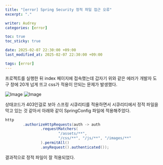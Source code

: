 ```yaml
---
title: "[error] Spring Security 정적 파일 접근 오류"
excerpt: "."

writer: Audrey
categories: [error]

toc: true
toc_sticky: true

date: 2025-02-07 22:30:00 +09:00
last_modified_at: 2025-02-07 22:30:00 +09:00

tags: [error]
---
```


프로젝트를 실행한 뒤 index 페이지에 접속했는데 갑자기 위와 같은 에러가 개발자 도구 창에 20개 넘게 뜨고 css가 적용이 안되는 문제가 발생했다.  

![Image](https://github.com/user-attachments/assets/1ded13a5-9084-45d7-aa8c-0daf265f3f0e)
![Image](https://github.com/user-attachments/assets/47288adf-ad0d-4f76-877e-5af03352cec5)


상태코드가 403인걸로 보아 스프링 시큐리티를 적용하면서 시큐리티에서 정적 파일을 막고 있는 것 같아서 아래와 같이 SpringConfig 파일에 적용해주었다.  

```java
http
        .authorizeHttpRequests(auth -> auth
                .requestMatchers(
                        "/assets/**",
                        "/css/**", "/js/**", "/images/**"
                ).permitAll()
                .anyRequest().authenticated());
```

결과적으로 정적 파일이 잘 적용되었다.